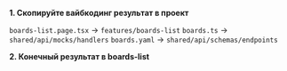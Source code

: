 **1. Скопируйте вайбкодинг результат в проект**

`boards-list.page.tsx` -> `features/boards-list`
`boards.ts` -> `shared/api/mocks/handlers`
`boards.yaml` -> `shared/api/schemas/endpoints`

**2. Конечный результат в boards-list**
